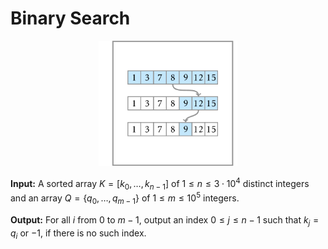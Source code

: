 # Binary Search

<center><img src="logo.png" height="200px"></center>

**Input:** A sorted array $K=[k_0, \dotsc, k_{n-1}]$ 
of $1 \le n \le 3 \cdot 10^4$ distinct integers and
an array $Q=\{q_0,\dotsc,q_{m-1}\}$ of 
$1 \le m \le 10^5$ integers.

**Output:** For all $i$ from $0$ to $m-1$, 
output an index $0 \le j \le n-1$ such 
that $k_j=q_i$ or $-1$, if there is no such index.

